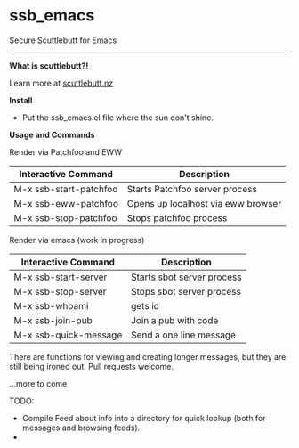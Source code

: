 # ssb_emacs
Secure Scuttlebutt for Emacs
****

**What is scuttlebutt?!**

Learn more at [scuttlebutt.nz](https://www.scuttlebutt.nz/)

**Install**
- Put the ssb_emacs.el file where the sun don't shine.

**Usage and Commands**

Render via Patchfoo and EWW

| Interactive Command | Description|
|-------------------|------------|
| M-x ssb-start-patchfoo | Starts Patchfoo server process |
|M-x ssb-eww-patchfoo | Opens up localhost via eww browser|
|M-x ssb-stop-patchfoo | Stops patchfoo process |


Render via emacs (work in progress)

| Interactive Command | Description|
|-------------------|------------|
|M-x ssb-start-server| Starts sbot server process|
|M-x ssb-stop-server | Stops sbot server process |
|M-x ssb-whoami | gets id |
|M-x ssb-join-pub | Join a pub with code |
|M-x ssb-quick-message | Send a one line message |

There are functions for viewing and creating longer messages, but they are
still being ironed out.  Pull requests welcome.

...more to come

TODO:
- Compile Feed about info into a directory for quick lookup (both for messages and browsing feeds).
- 
